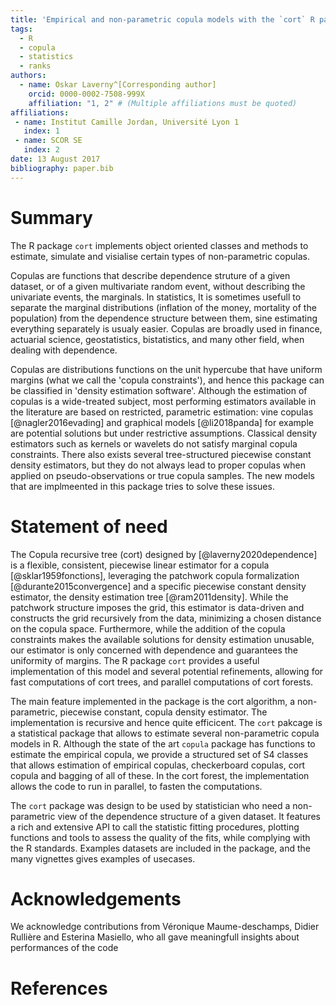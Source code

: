 ```yaml
---
title: 'Empirical and non-parametric copula models with the `cort` R package'
tags:
  - R
  - copula
  - statistics
  - ranks
authors:
  - name: Oskar Laverny^[Corresponding author]
    orcid: 0000-0002-7508-999X
    affiliation: "1, 2" # (Multiple affiliations must be quoted)
affiliations:
 - name: Institut Camille Jordan, Université Lyon 1
   index: 1
 - name: SCOR SE
   index: 2
date: 13 August 2017
bibliography: paper.bib
---
```


# Summary

The R package `cort` implements object oriented classes and methods to estimate, simulate and visialise certain types of non-parametric copulas.

Copulas are functions that describe dependence struture of a given dataset, or of a given multivariate random event, without describing the univariate events, the marginals. In statistics, It is sometimes usefull to separate the marginal distributions (inflation of the money, mortality of the population) from the dependence structure between them, sine estimating everything separately is usualy easier. Copulas are broadly used in finance, actuarial science, geostatistics, bistatistics, and many other field, when dealing with dependence.

Copulas are distributions functions on the unit hypercube that have uniform margins (what we call the 'copula constraints'), and hence this package can be classified in 'density estimation software'. Although the estimation of copulas is a wide-treated subject, most performing estimators available in the literature are based on restricted, parametric estimation: vine copulas [@nagler2016evading] and graphical models [@li2018panda] for example are potential solutions but under restrictive assumptions. Classical density estimators such as kernels or wavelets do not satisfy marginal copula constraints. There also exists several tree-structured piecewise constant density estimators, but they do not always lead to proper copulas when applied on pseudo-observations or true copula samples. The new models that are implmeented in this package tries to solve these issues.


# Statement of need 

The Copula recursive tree (cort) designed by [@laverny2020dependence] is a flexible, consistent, piecewise linear estimator for a copula [@sklar1959fonctions], leveraging the patchwork copula formalization [@durante2015convergence] and a specific piecewise constant density estimator, the density estimation tree [@ram2011density]. While the patchwork structure imposes the grid, this estimator is data-driven and constructs the grid recursively from the data, minimizing a chosen distance on the copula space. Furthermore, while the addition of the copula constraints makes the available solutions for density estimation unusable, our estimator is only concerned with dependence and guarantees the uniformity of margins. The R package `cort` provides a useful implementation of this model and several potential refinements, allowing for fast computations of cort trees, and parallel computations of cort forests.

The main feature implemented in the package is the cort algorithm, a non-parametric, piecewise constant, copula density estimator. The implementation is recursive and hence quite efficicent. The `cort` pakcage is a statistical package that allows to estimate several non-parametric copula models in R. Although the state of the art `copula` package has functions to estimate the empirical copula, we provide a structured set of S4 classes that allows estimation of empirical copulas, checkerboard copulas, cort copula and bagging of all of these. In the cort forest, the implementation allows the code to run in parallel, to fasten the computations.

The `cort` package was design to be used by statistician who need a non-parametric view of the dependence structure of a given dataset. It features a rich and extensive API to call the statistic fitting procedures, plotting functions and tools to assess the quality of the fits, while complying with the R standards. Examples datasets are included in the package, and the many vignettes gives examples of usecases.

# Acknowledgements

We acknowledge contributions from Véronique Maume-deschamps, Didier Rullière and Esterina Masiello, who all gave meaningfull insights about performances of the code

# References
